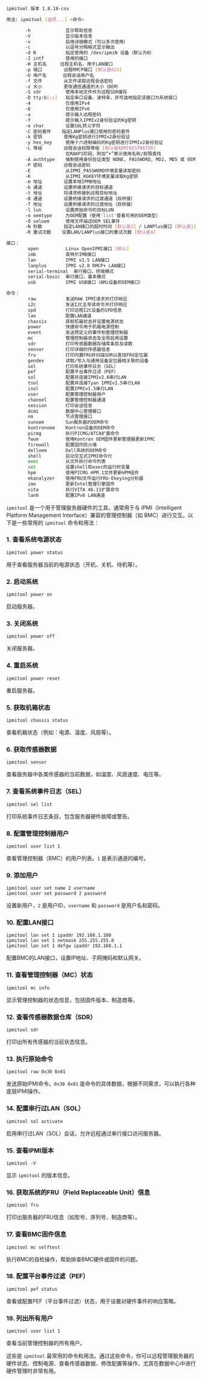 



```bash
ipmitool 版本 1.8.18-csv

用法: ipmitool [选项...] <命令>

       -h             显示帮助信息
       -V             显示版本信息
       -v             启用详细模式（可以多次使用）
       -c             以逗号分隔格式显示输出
       -d N           指定使用的 /dev/ipmiN 设备（默认为0）
       -I intf        使用的接口
       -H 主机名     远程主机名，用于LAN接口
       -p 端口        远程RMCP端口 [默认是623]
       -U 用户名      远程会话用户名
       -f 文件        从文件读取远程会话密码
       -z 大小        更改通信通道的大小（OEM）
       -S sdr         使用本地文件作为远程SDR缓存
       -D tty:b[:s]   指定串口设备、波特率，并可选地指定该接口为系统接口
       -4             仅使用IPv4
       -6             仅使用IPv6
       -a             提示输入远程密码
       -Y             提示输入IPMIv2身份验证的Kg密钥
       -e char        设置SOL转义字符
       -C 密码套件    指定LANPlus接口使用的密码套件
       -k 密钥        使用Kg密钥进行IPMIv2身份验证
       -y hex_key     使用十六进制编码的Kg密钥进行IPMIv2身份验证
       -L 等级        远程会话权限等级 [默认是ADMINISTRATOR]
                      在RAKP1阶段，附加“+”表示使用名称/权限查找
       -A authtype    强制使用身份验证类型 NONE, PASSWORD, MD2, MD5 或 OEM
       -P 密码        远程会话密码
       -E             从IPMI_PASSWORD环境变量读取密码
       -K             从IPMI_KGKEY环境变量读取Kg密钥
       -m 地址        设置本地IPMB地址
       -b 通道        设置桥接请求的目标通道
       -t 地址        将请求桥接到远程目标地址
       -B 通道        设置桥接请求的过渡通道（双桥接）
       -T 地址        设置桥接请求的过渡地址（双桥接）
       -l lun         设置原始命令的目标LUN
       -o oemtype     为OEM配置（使用'list'查看可用的OEM类型）
       -O seloem      使用文件描述OEM SEL事件
       -N 秒数        指定LAN接口的超时时间 [默认是2] / LANPlus接口 [默认是1]
       -R 重试次数    设置LAN/LANPlus接口的重试次数 [默认是4]

接口：
        open          Linux OpenIPMI接口 [默认]
        imb           英特尔IMB接口 
        lan           IPMI v1.5 LAN接口 
        lanplus       IPMI v2.0 RMCP+ LAN接口 
        serial-terminal  串行接口，终端模式 
        serial-basic  串行接口，基本模式 
        usb           IPMI USB接口（AMi设备的OEM接口） 

命令：
        raw           发送RAW IPMI请求并打印响应
        i2c           发送I2C主写读命令并打印响应
        spd           打印远程I2C设备的SPD信息
        lan           配置LAN通道
        chassis       获取机箱状态并设置电源状态
        power         快捷命令用于机箱电源控制
        event         发送预定义的事件到管理控制器
        mc            管理控制器状态及全局启用设置
        sdr           打印传感器数据存储库条目及读数
        sensor        打印详细的传感器信息
        fru           打印内置FRU并扫描SDR以查找FRU定位器
        gendev        读取/写入与通用设备定位器相关联的设备
        sel           打印系统事件日志（SEL）
        pef           配置平台事件过滤（PEF）
        sol           配置并连接IPMIv2.0串行LAN
        tsol          配置并连接Tyan IPMIv1.5串行LAN
        isol          配置IPMIv1.5串行LAN
        user          配置管理控制器用户
        channel       配置管理控制器通道
        session       打印会话信息
        dcmi          数据中心管理接口
        nm            节点管理接口
        sunoem        Sun服务器的OEM命令
        kontronoem    Kontron设备的OEM命令
        picmg         执行PICMG/ATCA扩展命令
        fwum          使用Kontron OEM固件更新管理器更新IPMC
        firewall      配置固件防火墙
        delloem       Dell系统的OEM命令
        shell         启动交互式IPMI命令行
        exec          从文件执行命令列表
        set           设置shell和exec的运行时变量
        hpm           使用PICMG HPM.1文件更新HPM组件
        ekanalyzer    使用FRU文件运行FRU-Ekeying分析器
        ime           更新Intel管理引擎固件
        vita          执行VITA 46.11扩展命令
        lan6          配置IPv6 LAN通道

```





`ipmitool` 是一个用于管理服务器硬件的工具，通常用于与 IPMI（Intelligent Platform Management Interface）兼容的管理控制器（如 BMC）进行交互。以下是一些常用的 `ipmitool` 命令和用法：

### 1. **查看系统电源状态**

```
ipmitool power status
```

用于查看服务器当前的电源状态（开机、关机、待机等）。

### 2. **启动系统**

```
ipmitool power on
```

启动服务器。

### 3. **关闭系统**

```
ipmitool power off
```

关闭服务器。

### 4. **重启系统**

```
ipmitool power reset
```

重启服务器。

### 5. **获取机箱状态**

```
ipmitool chassis status
```

查看机箱状态（例如：电源、温度、风扇等）。

### 6. **获取传感器数据**

```
ipmitool sensor
```

查看服务器中各类传感器的当前数据，如温度、风扇速度、电压等。

### 7. **查看系统事件日志（SEL）**

```
ipmitool sel list
```

打印系统事件日志条目，包含服务器硬件故障或警告。

### 8. **配置管理控制器用户**

```
ipmitool user list 1
```

查看管理控制器（BMC）的用户列表。`1` 是表示通道的编号。

### 9. **添加用户**

```
ipmitool user set name 2 username
ipmitool user set password 2 password
```

设置新用户，`2` 是用户ID，`username` 和 `password` 是用户名和密码。

### 10. **配置LAN接口**

```
ipmitool lan set 1 ipaddr 192.168.1.100
ipmitool lan set 1 netmask 255.255.255.0
ipmitool lan set 1 defgw ipaddr 192.168.1.1
```

配置BMC的LAN接口，设置IP地址、子网掩码和默认网关。

### 11. **查看管理控制器（MC）状态**

```
ipmitool mc info
```

显示管理控制器的状态信息，包括固件版本、制造商等。

### 12. **查看传感器数据仓库（SDR）**

```
ipmitool sdr
```

打印出所有传感器的当前状态信息。

### 13. **执行原始命令**

```
ipmitool raw 0x30 0x01
```

发送原始IPMI命令。`0x30 0x01` 是命令的具体数据，根据不同需求，可以执行各种底层IPMI操作。

### 14. **配置串行过LAN（SOL）**

```
ipmitool sol activate
```

启用串行过LAN（SOL）会话，允许远程通过串行接口访问服务器。

### 15. **查看IPMI版本**

```
ipmitool -V
```

显示 `ipmitool` 的版本信息。

### 16. **获取系统的FRU（Field Replaceable Unit）信息**

```
ipmitool fru
```

打印出服务器的FRU信息（如型号、序列号、制造商等）。

### 17. **查看BMC固件信息**

```
ipmitool mc selftest
```

执行BMC的自检操作，帮助排查BMC硬件或固件的问题。

### 18. **配置平台事件过滤（PEF）**

```
ipmitool pef status
```

查看或配置PEF（平台事件过滤）状态，用于设置对硬件事件的响应策略。

### 19. **列出所有用户**

```
ipmitool user list 1
```

查看当前管理控制器的所有用户。

这些是 `ipmitool` 最常用的命令和用法。通过这些命令，你可以远程管理服务器的硬件状态、控制电源、查看传感器数据、修改配置等操作，尤其在数据中心中进行硬件管理时非常有用。